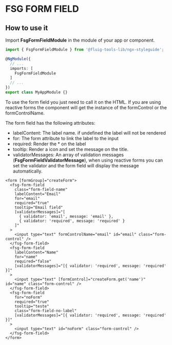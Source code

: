 # FSG FORM FIELD

## How to use it
Import **FsgFormFieldModule** in the module of your app or component.

```ts
import { FsgFormFieldModule } from '@fluig-tools-lib/ngx-styleguide';

@NgModule({
  // ...
  imports: [
    FsgFormFieldModule
  ]
  // ...
})
export class MyAppModule {}
```

To use the form field you just need to call it on the HTML. If you are using reactive forms
the component will get the instance of the formControl or the formControlName.

The form field has the following attributes: 
* labelContent: The label name. if undefined the label will not be rendered
* for: The form attribute to link the label to the input
* required: Render the * on the label
* tooltip: Render a icon and set the message on the title.
* validatorMessages: An array of validation messages (**FsgFormFieldValidatorMessage**), when using reactive forms 
you can set the validator and the form field will display the message automatically.
```
<form [formGroup]="createForm">
  <fsg-form-field
    class="form-field-name"
    labelContent="Email"
    for="email"
    required="true"
    tooltip="Email field"
    [validatorMessages]="[
      { validator: 'email', message: 'email' },
      { validator: 'required', message: 'required' }
    ]"
  >
    <input type="text" formControlName="email" id="email" class="form-control" />
  </fsg-form-field>
  <fsg-form-field
    labelContent="Name"
    for="name"
    required="false"
    [validatorMessages]="[{ validator: 'required', message: 'required' }]"
  >
    <input type="text" [formControl]="createForm.get('name')" id="name" class="form-control" />
  </fsg-form-field>
  <fsg-form-field
    for="noForm"
    required="true"
    tooltip="teste"
    class="form-field-no-label"
    [validatorMessages]="[{ validator: 'required', message: 'required' }]"
  >
    <input type="text" id="noForm" class="form-control" />
  </fsg-form-field>
</form>


```
